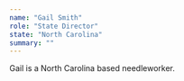 ```yaml
---
name: "Gail Smith"
role: "State Director"
state: "North Carolina"
summary: ""
---
```


Gail is a North Carolina based needleworker. 
